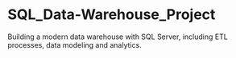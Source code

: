# SQL_Data-Warehouse_Project
Building a modern data warehouse with SQL Server, including ETL processes, data modeling and analytics.
